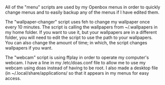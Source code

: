 All of the "menu" scripts are used by my Openbox menus in order to quickly change menus and to easily backup any of the menus if I have edited them.

The "wallpaper-changer" script uses feh to change my wallpaper once every 10 minutes. The script is calling the wallpapers from ~/.wallpapers in my home folder. If you want to use it, but your wallpapers are in a different folder, you will need to edit the script to use the path to your wallpapers. You can also change the amount of time; in which, the script changes wallpapers if you want.

The "webcam" script is using ffplay in order to operate my computer's webcam. I have a line in my /etc/doas.conf file to allow me to use my webcam using doas instead of having to be root. I also made a desktop file (in ~/.local/share/applications/ so that it appears in my menus for easy access.
